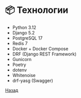 # 📦 Технологии

- Python 3.12  
- Django 5.2  
- PostgreSQL 17  
- Redis 7  
- Docker + Docker Compose  
- DRF (Django REST Framework)  
- Gunicorn  
- Poetry  
- dotenv  
- Whitenoise  
- drf-yasg (Swagger)

[Назад](../README.md)